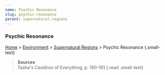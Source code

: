 ```yaml
---
name: Psychic Resonance
slug: psychic-resonance
parent: supernatural-regions
---
```

### Psychic Resonance
[Home](dm-operations-center) > [Environment](environment-menu) > [Supernatural Regions](supernatural-regions) > Psychic Resonance {.small-text}

> **Sources** <br/>
> Tasha's Cauldron of Everything, p. 160-161
{.read .small-text}
